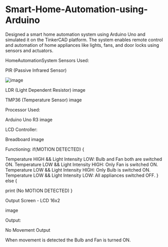 # Smart-Home-Automation-using-Arduino
Designed a smart home automation system using Arduino Uno and simulated it on the TinkerCAD platform. The system enables remote control and automation of home appliances like lights, fans, and door locks using sensors and actuators.


HomeAutomationSystem
Sensors Used:

PIR (Passive Infrared Sensor)

![image](https://github.com/user-attachments/assets/0a5cce2f-7369-4a70-b6ed-95fc1db262f0)



LDR (Light Dependent Resistor)
image

TMP36 (Temperature Sensor)
image

Processor Used:

Arduino Uno R3
image

LCD Controller:

Breadboard
image

Functioning: if(MOTION DETECTED) {

Temperature HIGH && Light Intensity LOW: Bulb and Fan both are switched ON.
Temperature LOW && Light Intensity HIGH: Only Fan is switched ON.
Temperature LOW && Light Intensity HIGH: Only Bulb is switched ON.
Temperature LOW && Light Intensity LOW: All appliances switched OFF.
} else {

print (No MOTION DETECTED)
}

Output Screen - LCD 16x2

image

Output:

No Movement
Output

When movement is detected the Bulb and Fan is turned ON.
